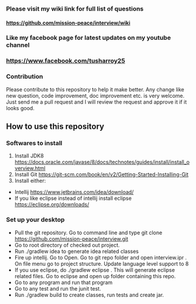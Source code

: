 
### Please visit my wiki link for full list of questions
#### https://github.com/mission-peace/interview/wiki

### Like my facebook page for latest updates on my youtube channel
### https://www.facebook.com/tusharroy25

### Contribution
Please contribute to this repository to help it make better. Any change like new question, code improvement, doc improvement etc. is very welcome. Just send me a pull request and I will review the request and approve it if it looks good.

## How to use this repository

###  Softwares to install ###
1. Install JDK8 https://docs.oracle.com/javase/8/docs/technotes/guides/install/install_overview.html
2. Install Git https://git-scm.com/book/en/v2/Getting-Started-Installing-Git
3. Install either:
  * Intellij https://www.jetbrains.com/idea/download/
  * If you like eclipse instead of intellij install eclipse https://eclipse.org/downloads/

###  Set up your desktop ###
* Pull the git repository. Go to command line and type git clone https://github.com/mission-peace/interview.git
* Go to root directory of checked out project.
* Run ./gradlew idea to generate idea related classes
* Fire up intellij. Go to Open. Go to git repo folder and open interview.ipr . On file menu go to project structure. Update language level support to 8
* If you use eclipse, do ./gradlew eclipse . This will generate eclipse related files. Go to eclipse and open up folder containing this repo.
* Go to any program and run that program
* Go to any test and run the junit test.
* Run ./gradlew build to create classes, run tests and create jar.

